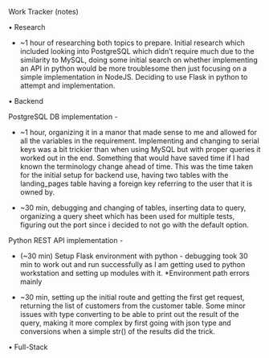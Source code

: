 Work Tracker (notes)

•	Research

-	~1 hour of researching both topics to prepare. Initial research which included looking into PostgreSQL which didn’t require much due to the similarity to MySQL, doing some initial search on whether implementing an API in python would be more troublesome then just focusing on a simple implementation in NodeJS. Deciding to use Flask in python to attempt and implementation.


•	Backend

PostgreSQL DB implementation - 

-	~1 hour, organizing it in a manor that made sense to me and allowed for all the variables in the requirement. Implementing and changing to serial keys was a bit trickier than when using MySQL but with proper queries it worked out in the end. Something that would have saved time if I had known the terminology change ahead of time. This was the time taken for the initial setup for backend use, having two tables with the landing_pages table having a foreign key referring to the user that it is owned by.

-   ~30 min, debugging and changing of tables, inserting data to query, organizing a query sheet which has been used for multiple tests, figuring out the port since i decided to not go with the default option.

Python REST API implementation - 

-	(~30 min) Setup Flask environment with python - debugging took 30 min to work out and run successfully as I am getting used to python workstation and setting up modules with it. *Environment path errors mainly

-   ~30 min, setting up the initial route and getting the first get request, returning the list of customers from the customer table. Some minor issues with type converting to be able to print out the result of the query, making it more complex by first going with json type and conversions when a simple str() of the results did the trick.


•	Full-Stack

